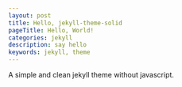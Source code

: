 ```yaml
---
layout: post
title: Hello, jekyll-theme-solid
pageTitle: Hello, World!
categories: jekyll
description: say hello
keywords: jekyll, theme
---
```


A simple and clean jekyll theme without javascript.
